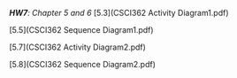 _**HW7**: Chapter 5 and 6_
[5.3](CSCI362 Activity Diagram1.pdf)

[5.5](CSCI362 Sequence Diagram1.pdf)

[5.7](CSCI362 Activity Diagram2.pdf)

[5.8](CSCI362 Sequence Diagram2.pdf)